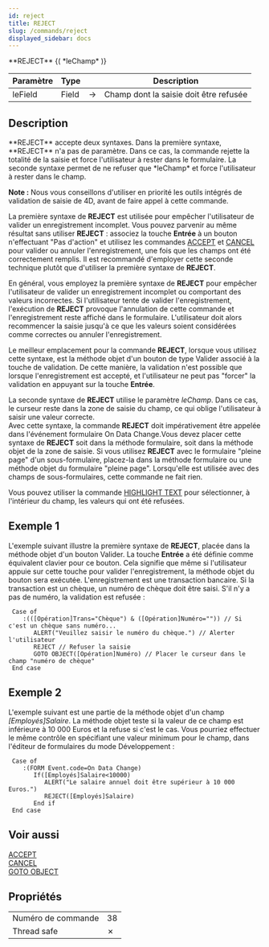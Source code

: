 ```yaml
---
id: reject
title: REJECT
slug: /commands/reject
displayed_sidebar: docs
---
```


<!--REF #_command_.REJECT.Syntax-->**REJECT** {( *leChamp* )}<!-- END REF-->
<!--REF #_command_.REJECT.Params-->
| Paramètre | Type |  | Description |
| --- | --- | --- | --- |
| leField | Field | &#8594;  | Champ dont la saisie doit être refusée |

<!-- END REF-->

## Description 

<!--REF #_command_.REJECT.Summary-->**REJECT** accepte deux syntaxes.<!-- END REF--> Dans la première syntaxe, **REJECT** n'a pas de paramètre. Dans ce cas, la commande rejette la totalité de la saisie et force l'utilisateur à rester dans le formulaire. La seconde syntaxe permet de ne refuser que *leChamp* et force l'utilisateur à rester dans le champ. 

**Note :** Nous vous conseillons d'utiliser en priorité les outils intégrés de validation de saisie de 4D, avant de faire appel à cette commande.

La première syntaxe de **REJECT** est utilisée pour empêcher l'utilisateur de valider un enregistrement incomplet. Vous pouvez parvenir au même résultat sans utiliser **REJECT** : associez la touche **Entrée** à un bouton n'effectuant "Pas d'action" et utilisez les commandes [ACCEPT](accept.md) et [CANCEL](cancel.md) pour valider ou annuler l'enregistrement, une fois que les champs ont été correctement remplis. Il est recommandé d'employer cette seconde technique plutôt que d'utiliser la première syntaxe de **REJECT**.

En général, vous employez la première syntaxe de **REJECT** pour empêcher l'utilisateur de valider un enregistrement incomplet ou comportant des valeurs incorrectes. Si l'utilisateur tente de valider l'enregistrement, l'exécution de **REJECT** provoque l'annulation de cette commande et l'enregistrement reste affiché dans le formulaire. L'utilisateur doit alors recommencer la saisie jusqu'à ce que les valeurs soient considérées comme correctes ou annuler l'enregistrement.

Le meilleur emplacement pour la commande **REJECT**, lorsque vous utilisez cette syntaxe, est la méthode objet d'un bouton de type Valider associé à la touche de validation. De cette manière, la validation n'est possible que lorsque l'enregistrement est accepté, et l'utilisateur ne peut pas "forcer" la validation en appuyant sur la touche **Entrée**.

La seconde syntaxe de **REJECT** utilise le paramètre *leChamp*. Dans ce cas, le curseur reste dans la zone de saisie du champ, ce qui oblige l'utilisateur à saisir une valeur correcte.   
Avec cette syntaxe, la commande **REJECT** doit impérativement être appelée dans l'événement formulaire On Data Change.Vous devez placer cette syntaxe de **REJECT** soit dans la méthode formulaire, soit dans la méthode objet de la zone de saisie. Si vous utilisez **REJECT** avec le formulaire "pleine page" d'un sous-formulaire, placez-la dans la méthode formulaire ou une méthode objet du formulaire "pleine page". Lorsqu'elle est utilisée avec des champs de sous-formulaires, cette commande ne fait rien.

Vous pouvez utiliser la commande [HIGHLIGHT TEXT](highlight-text.md) pour sélectionner, à l'intérieur du champ, les valeurs qui ont été refusées.

## Exemple 1 

L'exemple suivant illustre la première syntaxe de **REJECT**, placée dans la méthode objet d'un bouton Valider. La touche **Entrée** a été définie comme équivalent clavier pour ce bouton. Cela signifie que même si l'utilisateur appuie sur cette touche pour valider l'enregistrement, la méthode objet du bouton sera exécutée. L'enregistrement est une transaction bancaire. Si la transaction est un chèque, un numéro de chèque doit être saisi. S'il n'y a pas de numéro, la validation est refusée : 

```4d
 Case of
    :(([Opération]Trans="Chèque") & ([Opération]Numéro="")) // Si c'est un chèque sans numéro...
       ALERT("Veuillez saisir le numéro du chèque.") // Alerter l'utilisateur
       REJECT // Refuser la saisie
       GOTO OBJECT([Opération]Numéro) // Placer le curseur dans le champ "numéro de chèque"
 End case
```

## Exemple 2 

L'exemple suivant est une partie de la méthode objet d'un champ *\[Employés\]Salaire*. La méthode objet teste si la valeur de ce champ est inférieure à 10 000 Euros et la refuse si c'est le cas. Vous pourriez effectuer le même contrôle en spécifiant une valeur minimum pour le champ, dans l'éditeur de formulaires du mode Développement :

```4d
 Case of
    :(FORM Event.code=On Data Change)
       If([Employés]Salaire<10000)
          ALERT("Le salaire annuel doit être supérieur à 10 000 Euros.")
          REJECT([Employés]Salaire)
       End if
 End case
```

## Voir aussi 

[ACCEPT](accept.md)  
[CANCEL](cancel.md)  
[GOTO OBJECT](goto-object.md)  

## Propriétés

|  |  |
| --- | --- |
| Numéro de commande | 38 |
| Thread safe | &cross; |


